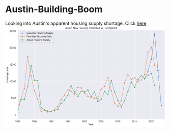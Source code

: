 # Austin-Building-Boom
Looking into Austin's apparent housing supply shortage. Click [here](https://github.com/nathaniel-j/Austin-Building-Boom/blob/main/austin_housing_II.ipynb)
![first_chart](austin_housing_predictions.png)
